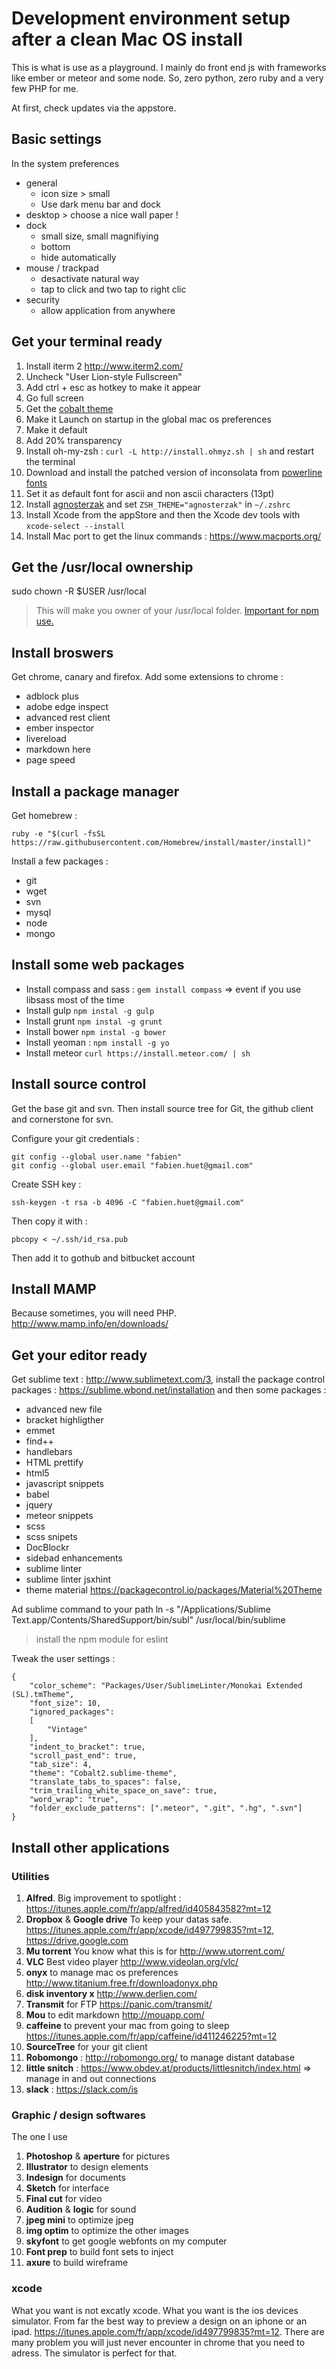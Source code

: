 Development environment setup after a clean Mac OS install
===================

This is what is use as a playground. I mainly do front end js with frameworks like ember or meteor and some node. So, zero python, zero ruby and a very few PHP for me.

At first, check updates via the appstore.

## Basic settings

In the system preferences

* general
	* icon size > small
	* Use dark menu bar and dock
* desktop > choose a nice wall paper !
* dock
	* small size, small magnifiying
	* bottom
	* hide automatically
* mouse / trackpad
	* desactivate natural way
	* tap to click and two tap to right clic
* security
	* allow application from anywhere

## Get your terminal ready

1. Install iterm 2 <http://www.iterm2.com/>
2. Uncheck "User Lion-style Fullscreen"
3. Add ctrl + esc as hotkey to make it appear
4. Go full screen
5. Get the [cobalt theme](https://github.com/wesbos/Cobalt2-iterm)
6. Make it Launch on startup in the global mac os preferences
7. Make it default
8. Add 20% transparency
9. Install oh-my-zsh : `curl -L http://install.ohmyz.sh | sh` and restart the terminal
10. Download and install the patched version of inconsolata from [powerline fonts](https://github.com/powerline/fonts)
11. Set it as default font for ascii and non ascii characters (13pt)
12. Install [agnosterzak](https://github.com/zakaziko99/agnosterzak-ohmyzsh-theme) and set  `ZSH_THEME="agnosterzak"` in `~/.zshrc`
13. Install Xcode from the appStore and then the Xcode dev tools with `xcode-select --install`
14. Install Mac port to get the linux commands : https://www.macports.org/

## Get the /usr/local ownership

  sudo chown -R $USER /usr/local

> This will make you owner of your /usr/local folder. [Important for npm use.](http://foohack.com/2010/08/intro-to-npm/#what_no_sudo)

## Install broswers

Get chrome, canary and firefox. Add some extensions to chrome :

* adblock plus
* adobe edge inspect
* advanced rest client
* ember inspector
* livereload
* markdown here
* page speed

## Install a package manager

Get homebrew :

	ruby -e "$(curl -fsSL https://raw.githubusercontent.com/Homebrew/install/master/install)"

Install a few packages :

* git
* wget
* svn
* mysql
* node
* mongo

## Install some web packages

* Install compass and sass : `gem install compass` => event if you use libsass most of the time
* Install gulp `npm instal -g gulp`
* Install grunt `npm instal -g grunt`
* Install bower `npm instal -g bower`
* Install yeoman : `npm install -g yo`
* Install meteor `curl https://install.meteor.com/ | sh`

## Install source control

Get the base git and svn. Then install source tree for Git, the github client and cornerstone for svn.

Configure your git credentials :

    git config --global user.name "fabien"
    git config --global user.email "fabien.huet@gmail.com"

Create SSH key :

    ssh-keygen -t rsa -b 4096 -C "fabien.huet@gmail.com"

Then copy it with :

    pbcopy < ~/.ssh/id_rsa.pub

Then add it to gothub and bitbucket account

## Install MAMP

Because sometimes, you will need PHP. <http://www.mamp.info/en/downloads/>

## Get your editor ready

Get sublime text : <http://www.sublimetext.com/3>, install the package control packages : <https://sublime.wbond.net/installation> and then some packages :

* advanced new file
* bracket highligther
* emmet
* find++
* handlebars
* HTML prettify
* html5
* javascript snippets
* babel
* jquery
* meteor snippets
* scss
* scss snipets
* DocBlockr
* sidebad enhancements
* sublime linter
* sublime linter jsxhint
* theme material https://packagecontrol.io/packages/Material%20Theme

Ad sublime command to your path
ln -s "/Applications/Sublime Text.app/Contents/SharedSupport/bin/subl" /usr/local/bin/sublime

> install the npm module for eslint

Tweak the user settings :

    {
        "color_scheme": "Packages/User/SublimeLinter/Monokai Extended (SL).tmTheme",
        "font_size": 10,
        "ignored_packages":
        [
            "Vintage"
        ],
        "indent_to_bracket": true,
        "scroll_past_end": true,
        "tab_size": 4,
        "theme": "Cobalt2.sublime-theme",
        "translate_tabs_to_spaces": false,
        "trim_trailing_white_space_on_save": true,
        "word_wrap": "true",
        "folder_exclude_patterns": [".meteor", ".git", ".hg", ".svn"]
    }

## Install other applications

### Utilities

1. **Alfred**. Big improvement to spotlight : <https://itunes.apple.com/fr/app/alfred/id405843582?mt=12>
2. **Dropbox** & **Google drive** To keep your datas safe. <https://itunes.apple.com/fr/app/xcode/id497799835?mt=12>, <https://drive.google.com>
3. **Mu torrent** You know what this is for <http://www.utorrent.com/>
4. **VLC** Best video player <http://www.videolan.org/vlc/>
7. **onyx** to manage mac os preferences <http://www.titanium.free.fr/downloadonyx.php>
8. **disk inventory x** <http://www.derlien.com/>
9. **Transmit** for FTP <https://panic.com/transmit/>
10. **Mou** to edit markdown <http://mouapp.com/>
12. **caffeine** to prevent your mac from going to sleep <https://itunes.apple.com/fr/app/caffeine/id411246225?mt=12>
13. **SourceTree** for your git client
14. **Robomongo** : http://robomongo.org/ to manage distant database
15. **little snitch** : https://www.obdev.at/products/littlesnitch/index.html => manage in and out connections
16. **slack** : https://slack.com/is

### Graphic / design softwares

The one I use

1. **Photoshop** & **aperture** for pictures
2. **Illustrator** to design elements
3. **Indesign** for documents
4. **Sketch** for interface
5. **Final cut** for video
6. **Audition** & **logic** for sound
7. **jpeg mini** to optimize jpeg
8. **img optim** to optimize the other images
9. **skyfont** to get google webfonts on my computer
10. **Font prep** to build font sets to inject
11. **axure** to build wireframe

### xcode

What you want is not excatly xcode. What you want is the ios devices simulator. From far the best way to preview a design on an iphone or an ipad. <https://itunes.apple.com/fr/app/xcode/id497799835?mt=12>. There are many problem you will just never encounter in chrome that you need to adress. The simulator is perfect for that.

